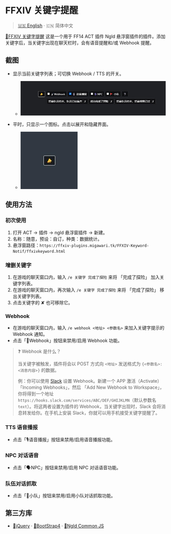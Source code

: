 # FFXIV 关键字提醒

> [🇺🇸 English](README.md) · 🇨🇳 简体中文

[🔗FFXIV 关键字提醒](http://ffxiv-plugins.migawari.top/FFXIV-Keyword-Notif/README-CN.html) 这是一个用于 FF14 ACT 插件 Ngld 悬浮窗插件的插件。添加关键字后，当关键字出现在聊天栏时，会有语音提醒和/或 Webhook 提醒。

## 截图
* 显示当前关键字列表；可切换 Webhook / TTS 的开关。
    * ![screenshot-01](resources/screenshot-01.jpg)

* 平时，只显示一个图标。点击以展开和隐藏界面。
    * ![screenshot-02](resources/screenshot-02.jpg)

## 使用方法
### 初次使用
1. 打开 ACT → 插件 → ngld 悬浮窗插件 → 新建。
2. 名称：随意，预设：自订，种类：数据统计。
3. 悬浮窗路径：`https://ffxiv-plugins.migawari.tk/FFXIV-Keyword-Notif/ffxivkeyword.html`

### 增删关键字
1. 在游戏的聊天窗口内，输入 `/e 关键字 完成了探险` 来将 「完成了探险」 加入关键字列表。
2. 在游戏的聊天窗口内，再次输入 `/e 关键字 完成了探险` 来将 「完成了探险」 移出关键字列表。
3. 点击关键字的 ✘ 也可移除它。

### Webhook
* 在游戏的聊天窗口内，输入 `/e webhook <地址> <参数名>` 来加入关键字提示的 Webhook 通知。
* 点击「📡Webhook」按钮来禁用/启用 Webhook 功能。

> ❓ Webhook 是什么？
>
> 当关键字被触发，插件将会以 POST 方式向 `<地址>` 发送格式为 `{<参数名>: <消息内容>}` 的数据。
>
> 例：你可以使用 [Slack](https://api.slack.com/apps) 设置 Webhook。新建一个 APP 激活（Activate） 「Incoming Webhooks」，然后 「Add New Webhook to Workspace」，你将得到一个地址 `https://hooks.slack.com/services/ABC/DEF/GHIJKLMN`（默认参数名 `text`）。将这两者设置为插件的 Webhook，当关键字出现时，Slack 会将消息转发给你。在手机上安装 Slack，你就可以用手机接受关键字提醒了。

### TTS 语音播报
* 点击「🎙语音播报」按钮来禁用/启用语音播报功能。

### NPC 对话语音
* 点击「🗣️NPC」按钮来禁用/启用 NPC 对话语音功能。

### 队伍对话抓取
* 点击「🚩小队」按钮来禁用/启用小队对话抓取功能。

## 第三方库
* [🔗jQuery](https://www.bootcdn.cn/jquery/) · [🔗BootStrap4](https://www.bootcdn.cn/twitter-bootstrap/) · [🔗Ngld Common JS](https://ngld.github.io/OverlayPlugin/assets/shared/common.min.js)
